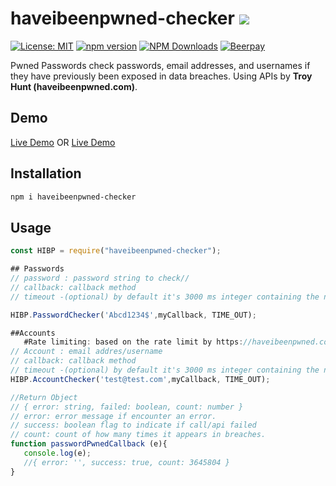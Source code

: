 # haveibeenpwned-checker ![](https://img.shields.io/github/last-commit/mikeshaker/haveibeenpwned-checker.svg?style=flat-square)
[![License: MIT](https://img.shields.io/badge/License-MIT-yellow.svg)](https://opensource.org/licenses/MIT)
[![npm version](https://img.shields.io/npm/v/haveibeenpwned-checker.svg?label=haveibeenpwned-checker)](https://www.npmjs.com/package/haveibeenpwned-checker)
[![NPM Downloads](https://img.shields.io/npm/dt/haveibeenpwned-checker.svg?style=flat)](https://www.npmjs.com/package/haveibeenpwned-checker)
[![Beerpay](https://beerpay.io/mikeshaker/haveibeenpwned-checker/badge.svg?style=plastic)](https://beerpay.io/mikeshaker/haveibeenpwned-checker)


Pwned Passwords check passwords, email addresses, and usernames if they have previously been exposed in data breaches.
Using APIs by **Troy Hunt (haveibeenpwned.com)**.

## Demo
[Live Demo](https://runkit.com/mikeshaker/5c5499162cc0b70012c1f73b)
OR 
[Live Demo](https://repl.it/@MikeShaker/haveibeenpwned-checker-v042)

## Installation

```sh
npm i haveibeenpwned-checker
```

## Usage
```js
const HIBP = require("haveibeenpwned-checker");

## Passwords
// password : password string to check//
// callback: callback method 
// timeout -(optional) by default it's 3000 ms integer containing the number of milliseconds to wait for a server to send response headers (and start the response body) before aborting the request.

HIBP.PasswordChecker('Abcd1234$',myCallback, TIME_OUT);

##Accounts
   #Rate limiting: based on the rate limit by https://haveibeenpwned.com (one per every 1500 milliseconds each from any given IP address)
// Account : email addres/username
// callback: callback method 
// timeout -(optional) by default it's 3000 ms integer containing the number of milliseconds to wait for a server to send response headers (and start the response body) before aborting the request.
HIBP.AccountChecker('test@test.com',myCallback, TIME_OUT);

//Return Object
// { error: string, failed: boolean, count: number }
// error: error message if encounter an error.
// success: boolean flag to indicate if call/api failed
// count: count of how many times it appears in breaches.
function passwordPwnedCallback (e){
   console.log(e);
   //{ error: '', success: true, count: 3645804 }
}
